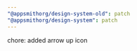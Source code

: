 ```yaml
---
"@appsmithorg/design-system-old": patch
"@appsmithorg/design-system": patch
---
```


chore: added arrow up icon
